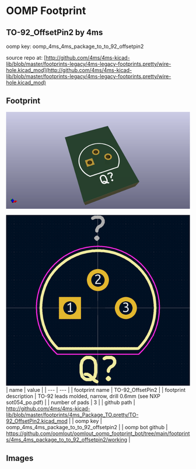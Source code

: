 # OOMP Footprint  
## TO-92_OffsetPin2  by 4ms  
  
oomp key: oomp_4ms_4ms_package_to_to_92_offsetpin2  
  
source repo at: [http://github.com/4ms/4ms-kicad-lib/blob/master/footprints-legacy/4ms-legacy-footprints.pretty/wire-hole.kicad_mod](http://github.com/4ms/4ms-kicad-lib/blob/master/footprints-legacy/4ms-legacy-footprints.pretty/wire-hole.kicad_mod)  
## Footprint  
  
[![working_kicad_pcb_3d.png](working_kicad_pcb_3d_600.png)](working_kicad_pcb_3d.png)  
  
[![working.png](working_600.png)](working.png)  
| name | value | 
| --- | --- | 
| footprint name | TO-92_OffsetPin2 | 
| footprint description | TO-92 leads molded, narrow, drill 0.6mm (see NXP sot054_po.pdf) | 
| number of pads | 3 | 
| github path | http://github.com/4ms/4ms-kicad-lib/blob/master/footprints/4ms_Package_TO.pretty/TO-92_OffsetPin2.kicad_mod | 
| oomp key | oomp_4ms_4ms_package_to_to_92_offsetpin2 | 
| oomp bot github | https://github.com/oomlout/oomlout_oomp_footprint_bot/tree/main/footprints/4ms_4ms_package_to_to_92_offsetpin2/working | 
## Images  
